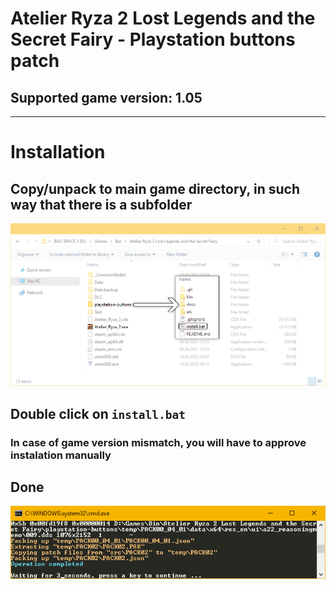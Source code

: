 # Atelier Ryza 2 Lost Legends and the Secret Fairy - Playstation buttons patch
## Supported game version: 1.05

---

# Installation 
## Copy/unpack to main game directory, in such way that there is a subfolder
![alt text](docs/preview-main.png "directory structure")

## Double click on `install.bat`

### In case of game version mismatch, you will have to approve instalation manually

## Done
![alt text](docs/preview.png "console output")
